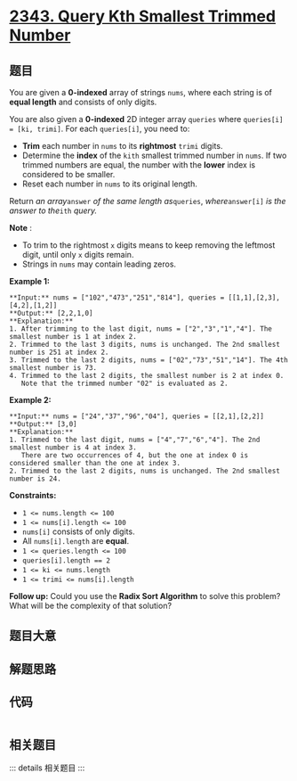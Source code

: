 # [2343. Query Kth Smallest Trimmed Number](https://leetcode.com/problems/query-kth-smallest-trimmed-number)

## 题目

You are given a **0-indexed** array of strings `nums`, where each string is of
**equal length** and consists of only digits.

You are also given a **0-indexed** 2D integer array `queries` where
`queries[i] = [ki, trimi]`. For each `queries[i]`, you need to:

  * **Trim** each number in `nums` to its **rightmost** `trimi` digits.
  * Determine the **index** of the `kith` smallest trimmed number in `nums`. If two trimmed numbers are equal, the number with the **lower** index is considered to be smaller.
  * Reset each number in `nums` to its original length.

Return _an array_`answer` _of the same length as_`queries`, _where_`answer[i]`
_is the answer to the_`ith` _query._

**Note** :

  * To trim to the rightmost `x` digits means to keep removing the leftmost digit, until only `x` digits remain.
  * Strings in `nums` may contain leading zeros.



**Example 1:**

    
    
    **Input:** nums = ["102","473","251","814"], queries = [[1,1],[2,3],[4,2],[1,2]]
    **Output:** [2,2,1,0]
    **Explanation:**
    1. After trimming to the last digit, nums = ["2","3","1","4"]. The smallest number is 1 at index 2.
    2. Trimmed to the last 3 digits, nums is unchanged. The 2nd smallest number is 251 at index 2.
    3. Trimmed to the last 2 digits, nums = ["02","73","51","14"]. The 4th smallest number is 73.
    4. Trimmed to the last 2 digits, the smallest number is 2 at index 0.
       Note that the trimmed number "02" is evaluated as 2.
    

**Example 2:**

    
    
    **Input:** nums = ["24","37","96","04"], queries = [[2,1],[2,2]]
    **Output:** [3,0]
    **Explanation:**
    1. Trimmed to the last digit, nums = ["4","7","6","4"]. The 2nd smallest number is 4 at index 3.
       There are two occurrences of 4, but the one at index 0 is considered smaller than the one at index 3.
    2. Trimmed to the last 2 digits, nums is unchanged. The 2nd smallest number is 24.
    



**Constraints:**

  * `1 <= nums.length <= 100`
  * `1 <= nums[i].length <= 100`
  * `nums[i]` consists of only digits.
  * All `nums[i].length` are **equal**.
  * `1 <= queries.length <= 100`
  * `queries[i].length == 2`
  * `1 <= ki <= nums.length`
  * `1 <= trimi <= nums[i].length`



**Follow up:** Could you use the **Radix Sort Algorithm** to solve this
problem? What will be the complexity of that solution?


## 题目大意

## 解题思路

## 代码

```javascript

```

## 相关题目

::: details 相关题目
:::
